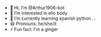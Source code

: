 - 👋 Hi, I’m @Arthur1906-bot
- 👀 I’m interested in elio body
- 🌱 I’m currently learning spanish python
...
- 😄 Pronouns: he/she/it
- ⚡ Fun fact: I'm a ginger

<!---
Arthur1906-bot/Arthur1906-bot is a ✨ special ✨ repository because its `README.md` (this file) appears on your GitHub profile.
You can click the Preview link to take a look at your changes.
--->
